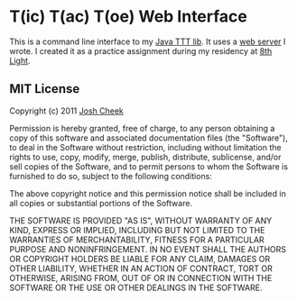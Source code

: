 T(ic) T(ac) T(oe) Web Interface
===============================

This is a command line interface to my [Java TTT lib](https://github.com/JoshCheek/java-ttt-library). It uses a [web server]() I wrote. I created it as a practice assignment during my residency at [8th Light](http://www.8thlight.com/). 

MIT License
-----------

Copyright (c) 2011 [Josh Cheek](http://joshcheek.com/)

Permission is hereby granted, free of charge, to any person obtaining a copy of this software and associated documentation files (the "Software"), to deal in the Software without restriction, including without limitation the rights to use, copy, modify, merge, publish, distribute, sublicense, and/or sell copies of the Software, and to permit persons to whom the Software is furnished to do so, subject to the following conditions:

The above copyright notice and this permission notice shall be included in all copies or substantial portions of the Software.

THE SOFTWARE IS PROVIDED "AS IS", WITHOUT WARRANTY OF ANY KIND, EXPRESS OR IMPLIED, INCLUDING BUT NOT LIMITED TO THE WARRANTIES OF MERCHANTABILITY, FITNESS FOR A PARTICULAR PURPOSE AND NONINFRINGEMENT. IN NO EVENT SHALL THE AUTHORS OR COPYRIGHT HOLDERS BE LIABLE FOR ANY CLAIM, DAMAGES OR OTHER LIABILITY, WHETHER IN AN ACTION OF CONTRACT, TORT OR OTHERWISE, ARISING FROM, OUT OF OR IN CONNECTION WITH THE SOFTWARE OR THE USE OR OTHER DEALINGS IN THE SOFTWARE.



